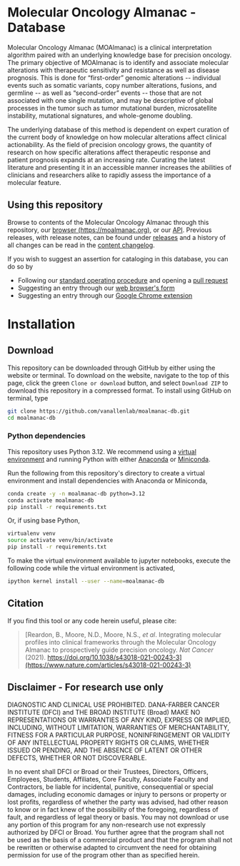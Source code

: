 # Molecular Oncology Almanac - Database
Molecular Oncology Almanac (MOAlmanac) is a clinical interpretation algorithm paired with an underlying knowledge base for precision oncology. The primary objective of MOAlmanac is to identify and associate molecular alterations with therapeutic sensitivity and resistance as well as disease prognosis. This is done for “first-order” genomic alterations -- individual events such as somatic variants, copy number alterations, fusions, and germline -- as well as “second-order” events -- those that are not associated with one single mutation, and may be descriptive of global processes in the tumor such as tumor mutational burden, microsatellite instability, mutational signatures, and whole-genome doubling.

The underlying database of this method is dependent on expert curation of the current body of knowledge on how molecular alterations affect clinical actionability. As the field of precision oncology grows, the quantity of research on how specific alterations affect therapeutic response and patient prognosis expands at an increasing rate. Curating the latest literature and presenting it in an accessible manner increases the abilities of clinicians and researchers alike to rapidly assess the importance of a molecular feature.

## Using this repository
Browse to contents of the Molecular Oncology Almanac through this repository, our [browser (https://moalmanac.org)](https://moalmanac.org), or our [API](https://app.swaggerhub.com/apis-docs/vanallenlab/almanac-browser). Previous releases, with release notes, can be found under [releases](https://github.com/vanallenlab/moalmanac-db/releases) and a history of all changes can be read in the [content changelog](/docs/content-changelog.md).

If you wish to suggest an assertion for cataloging in this database, you can do so by
- Following our [standard operating procedure](/docs/sop.md) and opening a [pull request](https://docs.github.com/en/free-pro-team@latest/github/collaborating-with-issues-and-pull-requests/about-pull-requests)
- Suggesting an entry through our [web browser's form](https://moalmanac.org/add)
- Suggesting an entry through our [Google Chrome extension](https://chrome.google.com/webstore/detail/molecular-oncology-almana/jliaipolchffpaccagodphgjpfdpcbcm)

# Installation
## Download
This repository can be downloaded through GitHub by either using the website or terminal. To download on the website, navigate to the top of this page, click the green `Clone or download` button, and select `Download ZIP` to download this repository in a compressed format. To install using GitHub on terminal, type 

```bash
git clone https://github.com/vanallenlab/moalmanac-db.git
cd moalmanac-db
```

### Python dependencies
This repository uses Python 3.12. We recommend using a [virtual environment](https://docs.python.org/3/tutorial/venv.html) and running Python with either [Anaconda](https://www.anaconda.com/download/) or [Miniconda](https://conda.io/miniconda.html). 

Run the following from this repository's directory to create a virtual environment and install dependencies with Anaconda or Miniconda,
```bash
conda create -y -n moalmanac-db python=3.12
conda activate moalmanac-db
pip install -r requirements.txt
```

Or, if using base Python, 
```bash
virtualenv venv
source activate venv/bin/activate
pip install -r requirements.txt
```

To make the virtual environment available to jupyter notebooks, execute the following code while the virtual environment is activated,
```bash
ipython kernel install --user --name=moalmanac-db
```

## Citation
If you find this tool or any code herein useful, please cite:  
> [Reardon, B., Moore, N.D., Moore, N.S., *et al*. Integrating molecular profiles into clinical frameworks through the Molecular Oncology Almanac to prospectively guide precision oncology. *Nat Cancer* (2021). https://doi.org/10.1038/s43018-021-00243-3](https://www.nature.com/articles/s43018-021-00243-3)

## Disclaimer - For research use only
DIAGNOSTIC AND CLINICAL USE PROHIBITED. DANA-FARBER CANCER INSTITUTE (DFCI) and THE BROAD INSTITUTE (Broad) MAKE NO REPRESENTATIONS OR WARRANTIES OF ANY KIND, EXPRESS OR IMPLIED, INCLUDING, WITHOUT LIMITATION, WARRANTIES OF MERCHANTABILITY, FITNESS FOR A PARTICULAR PURPOSE, NONINFRINGEMENT OR VALIDITY OF ANY INTELLECTUAL PROPERTY RIGHTS OR CLAIMS, WHETHER ISSUED OR PENDING, AND THE ABSENCE OF LATENT OR OTHER DEFECTS, WHETHER OR NOT DISCOVERABLE.

In no event shall DFCI or Broad or their Trustees, Directors, Officers, Employees, Students, Affiliates, Core Faculty, Associate Faculty and Contractors, be liable for incidental, punitive, consequential or special damages, including economic damages or injury to persons or property or lost profits, regardless of whether the party was advised, had other reason to know or in fact knew of the possibility of the foregoing, regardless of fault, and regardless of legal theory or basis. You may not download or use any portion of this program for any non-research use not expressly authorized by DFCI or Broad. You further agree that the program shall not be used as the basis of a commercial product and that the program shall not be rewritten or otherwise adapted to circumvent the need for obtaining permission for use of the program other than as specified herein.
